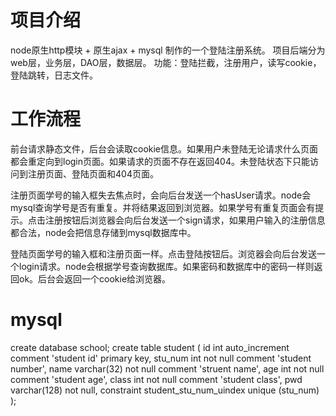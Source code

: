 # 项目介绍
node原生http模块 + 原生ajax + mysql 制作的一个登陆注册系统。
项⽬后端分为web层，业务层，DAO层，数据层。
功能：登陆拦截，注册⽤户，读写cookie，登陆跳转，⽇志⽂件。

# 工作流程
 前台请求静态文件，后台会读取cookie信息。如果用户未登陆无论请求什么页面都会重定向到login页面。如果请求的页面不存在返回404。未登陆状态下只能访问到注册页面、登陆页面和404页面。
 
注册页面学号的输入框失去焦点时，会向后台发送一个hasUser请求。node会mysql查询学号是否有重复。并将结果返回到浏览器。如果学号有重复页面会有提示。点击注册按钮后浏览器会向后台发送一个sign请求，如果用户输入的注册信息都合法，node会把信息存储到mysql数据库中。

登陆页面学号的输入框和注册页面一样。点击登陆按钮后。浏览器会向后台发送一个login请求。node会根据学号查询数据库。如果密码和数据库中的密码一样则返回ok。后台会返回一个cookie给浏览器。

# mysql

create database school;
create table student
(
  id      int auto_increment comment 'student id'
    primary key,
  stu_num int          not null comment 'student number',
  name    varchar(32)  not null comment 'struent name',
  age     int          not null comment 'student age',
  class   int          not null comment 'student class',
  pwd     varchar(128) not null,
  constraint student_stu_num_uindex
    unique (stu_num)
);
